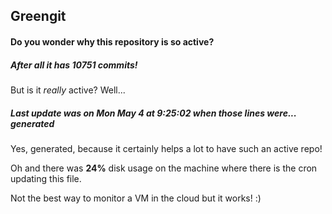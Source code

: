## Greengit

#### Do you wonder why this repository is so active?

##### After all it has 10751 commits!

But is it *really* active? Well...

##### Last update was on Mon May 4 at 9:25:02 when those lines were... generated

Yes, generated, because it certainly helps a lot to have such an active repo!

Oh and there was **24%** disk usage on the machine
where there is the cron updating this file.

Not the best way to monitor a VM in the cloud but it works! :)
